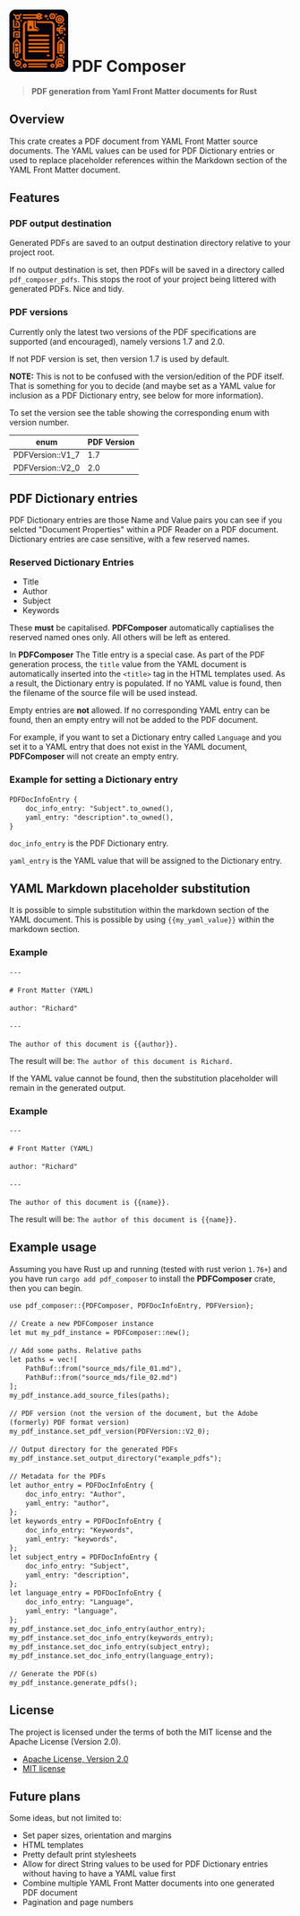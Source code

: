 # ![PDF Composer](https://raw.githubusercontent.com/orangekiwi-io/pdf_composer/main/assets/PDFComposer.png) PDF Composer
> **PDF generation from Yaml Front Matter documents for Rust**

## Overview
This crate creates a PDF document from YAML Front Matter source documents. The YAML values can be used for PDF Dictionary entries or used to replace placeholder references within the Markdown section of the YAML Front Matter document.

## Features

### PDF output destination
Generated PDFs are saved to an output destination directory relative to your project root.

If no output destination is set, then PDFs will be saved in a directory called `pdf_composer_pdfs`. This stops the root of your project being littered with generated PDFs. Nice and tidy.

### PDF versions
Currently only the latest two versions of the PDF specifications are supported (and encouraged), namely versions 1.7 and 2.0.

If not PDF version is set, then version 1.7 is used by default.

**NOTE:** This is not to be confused with the version/edition of the PDF itself. That is something for you to decide (and maybe set as a YAML value for inclusion as a PDF Dictionary entry, see below for more information).

To set the version see the table showing the corresponding enum with version number.

| enum | PDF Version |
| --- | --- |
| PDFVersion::V1_7 | 1.7 |
| PDFVersion::V2_0 | 2.0 |

## PDF Dictionary entries

PDF Dictionary entries are those Name and Value pairs you can see if you selcted "Document Properties" within a PDF Reader on a PDF document. Dictionary entries are case sensitive, with a few reserved names.

### Reserved Dictionary Entries
* Title
* Author
* Subject
* Keywords

These **must** be capitalised. **PDFComposer** automatically captialises the reserved named ones only. All others will be left as entered.

In **PDFComposer** The Title entry is a special case. As part of the PDF generation process, the `title` value from the YAML document is automatically inserted into the `<title>` tag in the HTML templates used. As a result, the Dictionary entry is populated. If no YAML value is found, then the filename of the source file will be used instead.

Empty entries are **not** allowed. If no corresponding YAML entry can be found, then an empty entry will not be added to the PDF document.

For example, if you want to set a Dictionary entry called `Language` and you set it to a YAML entry that does not exist in the YAML document, **PDFComposer** will not create an empty entry.

### Example for setting a Dictionary entry
```
PDFDocInfoEntry {
    doc_info_entry: "Subject".to_owned(),
    yaml_entry: "description".to_owned(),
}
```

`doc_info_entry` is the PDF Dictionary entry.

`yaml_entry` is the YAML value that will be assigned to the Dictionary entry.

## YAML Markdown placeholder substitution

It is possible to simple substitution within the markdown section of the YAML document. This is possible by using `{{my_yaml_value}}` within the markdown section.

### Example
```
---

# Front Matter (YAML)

author: "Richard"

---

The author of this document is {{author}}.

```

The result will be: `The author of this document is Richard.`

If the YAML value cannot be found, then the substitution placeholder will remain in the generated output.

### Example
```
---

# Front Matter (YAML)

author: "Richard"

---

The author of this document is {{name}}.

```

The result will be: `The author of this document is {{name}}.`

## Example usage

Assuming you have Rust up and running (tested with rust verion `1.76+`) and you have run `cargo add pdf_composer` to install the **PDFComposer** crate, then you can begin.

```
use pdf_composer::{PDFComposer, PDFDocInfoEntry, PDFVersion};

// Create a new PDFComposer instance
let mut my_pdf_instance = PDFComposer::new();

// Add some paths. Relative paths
let paths = vec![
    PathBuf::from("source_mds/file_01.md"),
    PathBuf::from("source_mds/file_02.md")
];
my_pdf_instance.add_source_files(paths);

// PDF version (not the version of the document, but the Adobe (formerly) PDF format version)
my_pdf_instance.set_pdf_version(PDFVersion::V2_0);

// Output directory for the generated PDFs
my_pdf_instance.set_output_directory("example_pdfs");

// Metadata for the PDFs
let author_entry = PDFDocInfoEntry {
    doc_info_entry: "Author",
    yaml_entry: "author",
};
let keywords_entry = PDFDocInfoEntry {
    doc_info_entry: "Keywords",
    yaml_entry: "keywords",
};
let subject_entry = PDFDocInfoEntry {
    doc_info_entry: "Subject",
    yaml_entry: "description",
};
let language_entry = PDFDocInfoEntry {
    doc_info_entry: "Language",
    yaml_entry: "language",
};
my_pdf_instance.set_doc_info_entry(author_entry);
my_pdf_instance.set_doc_info_entry(keywords_entry);
my_pdf_instance.set_doc_info_entry(subject_entry);
my_pdf_instance.set_doc_info_entry(language_entry);

// Generate the PDF(s)
my_pdf_instance.generate_pdfs();

```

## License

The project is licensed under the terms of both the MIT license and the Apache License (Version 2.0).

- [Apache License, Version 2.0](https://opensource.org/license/apache-2-0/)
- [MIT license](https://opensource.org/licenses/MIT)

## Future plans

Some ideas, but not limited to:
* Set paper sizes, orientation and margins
* HTML templates
* Pretty default print stylesheets
* Allow for direct String values to be used for PDF Dictionary entries without having to have a YAML value first
* Combine multiple YAML Front Matter documents into one generated PDF document
* Pagination and page numbers